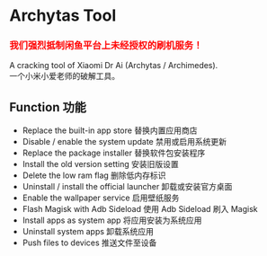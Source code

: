 # Archytas Tool
### <font color="red">我们强烈抵制闲鱼平台上未经授权的刷机服务！</font>

A cracking tool of Xiaomi Dr Ai (Archytas / Archimedes).<br>
一个小米小爱老师的破解工具。

## Function 功能
- Replace the built-in app store 替换内置应用商店<br>
- Disable / enable the system update 禁用或启用系统更新<br>
- Replace the package installer 替换软件包安装程序<br>
- Install the old version setting 安装旧版设置<br>
- Delete the low ram flag 删除低内存标识<br>
- Uninstall / install the official launcher 卸载或安装官方桌面<br>
- Enable the wallpaper service 启用壁纸服务<br>
- Flash Magisk with Adb Sideload 使用 Adb Sideload 刷入 Magisk<br>
- Install apps as system app 将应用安装为系统应用<br>
- Uninstall system apps 卸载系统应用<br>
- Push files to devices 推送文件至设备
